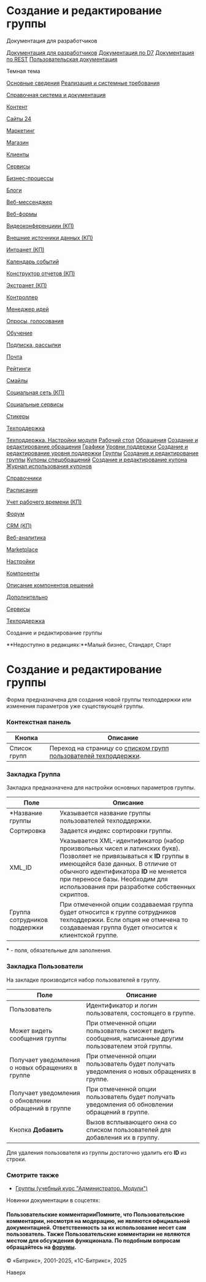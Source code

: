 # Создание и редактирование группы

Документация для разработчиков

[Документация для разработчиков](https://dev.1c-bitrix.ru/api_help/)
[Документация по D7](https://dev.1c-bitrix.ru/api_d7/)
[Документация по REST](https://dev.1c-bitrix.ru/rest_help/)
[Пользовательская документация](https://dev.1c-bitrix.ru/user_help/)

Темная тема

[Основные сведения](/user_help/index.php)
[Реализация и системные требования](/user_help/reqintro.php)

[Справочная система и документация](/user_help/help/index.php)

[Контент](/user_help/content/index.php)

[Сайты 24](/user_help/sites24/index.php)

[Маркетинг](/user_help/marketing/index.php)

[Магазин](/user_help/store/index.php)

[Клиенты](/user_help/clients/index.php)

[Сервисы](/user_help/service/index.php)

[Бизнес-процессы](/user_help/service/bizproc/index.php)

[Блоги](/user_help/service/blogs/index.php)

[Веб-мессенджер](/user_help/service/im/index.php)

[Веб-формы](/user_help/service/form/index.php)

[Видеоконференциии (КП)](/user_help/service/video/index.php)

[Внешние источники данных (КП)](/user_help/service/xdi/index.php)

[Интранет (КП)](/user_help/service/intranet/index.php)

[Календарь событий](/user_help/service/event_calendar/index.php)

[Конструктор отчетов (КП)](/user_help/service/report/index.php)

[Экстранет (КП)](/user_help/service/extranet/index.php)

[Контроллер](/user_help/service/controller/index.php)

[Менеджер идей](/user_help/service/idea/index.php)

[Опросы, голосования](/user_help/service/vote/index.php)

[Обучение](/user_help/service/learning/index.php)

[Подписка, рассылки](/user_help/service/subscribe/index.php)

[Почта](/user_help/service/mail/index.php)

[Рейтинги](/user_help/service/rating/index.php)

[Смайлы](/user_help/service/smile/index.php)

[Социальная сеть (КП)](/user_help/service/socialnetwork/index.php)

[Социальные сервисы](/user_help/service/socialservices/index.php)

[Стикеры](/user_help/service/stickers/index.php)

[Техподдержка](/user_help/service/support/index.php)

[Техподдержка. Настройки модуля](/user_help/service/support/settings.php)
[Рабочий стол](/user_help/service/support/ticket_desktop.php)
[Обращения](/user_help/service/support/ticket_list.php)
[Создание и редактирование обращения](/user_help/service/support/ticket_edit.php)
[Графики](/user_help/service/support/ticket_report_graph.php)
[Уровни поддержки](/user_help/service/support/ticket_sla_list.php)
[Создание и редактирование уровня поддержки](/user_help/service/support/ticket_sla_edit.php)
[Группы](/user_help/service/support/ticket_group_list.php)
[Создание и редактирование группы](/user_help/service/support/ticket_group_edit.php)
[Купоны спецобращений](/user_help/service/support/ticket_coupon_list.php)
[Создание и редактирование купона](/user_help/service/support/ticket_coupon_edit.php)
[Журнал использования купонов](/user_help/service/support/ticket_coupon_log.php)

[Справочники](/user_help/service/support/ticket_dict/index.php)

[Расписания](/user_help/service/support/ticket_timetable/index.php)

[Учет рабочего времени (КП)](/user_help/service/timeman/index.php)

[Форум](/user_help/service/forum/index.php)

[CRM (КП)](/user_help/service/crm/index.php)

[Веб-аналитика](/user_help/statistic/index.php)

[Marketplace](/user_help/marketplace/index.php)

[Настройки](/user_help/settings/index.php)

[Компоненты](/user_help/components/index.php)

[Описание компонентов решений](/user_help/description_decisions/index.php)

[Дополнительно](/user_help/additional/index.php)

[Сервисы](/user_help/service/index.php)

[Техподдержка](/user_help/service/support/index.php)

Создание и редактирование группы

**Недоступно в редакциях:**Малый бизнес, Стандарт, Старт

# Создание и редактирование группы

Форма предназначена для создания новой группы техподдержки или изменения параметров уже существующей группы.

  

### Контекстная панель

| Кнопка | Описание |
| --- | --- |
| Список групп | Переход на страницу со [списком групп пользователей техподдержки](/user_help/service/support/ticket_group_list.php). |

### Закладка Группа

Закладка предназначена для настройки основных параметров группы.

| Поле | Описание |
| --- | --- |
| \*Название группы | Указывается название группы пользователей техподдержки. |
| Сортировка | Задается индекс сортировки группы. |
| XML\_ID | Указывается XML-идентификатор (набор произвольных чисел и латинских букв). Позволяет не привязываться к **ID** группы в имеющейся базе данных. В отличие от обычного идентификатора **ID** не меняется при переносе базы. Необходим для использования при разработке собственных скриптов. |
| Группа сотрудников поддержки | При отмеченной опции создаваемая группа будет относится к группе сотрудников техподдержки. Если опция не отмечена то создаваемая группа будет относится к клиентской группе. |

\* - поля, обязательные для заполнения.

### Закладка Пользователи

На закладке производится набор пользователей в группу.

| Поле | Описание |
| --- | --- |
| Пользователь | Идентификатор и логин пользователя, состоящего в группе. |
| Может видеть сообщения группы | При отмеченной опции пользователь сможет видеть сообщения, написанные другим пользователем этой группы. |
| Получает уведомления о новых обращениях в группе | При отмеченной опции пользователь будет получать уведомления о новых обращениях в группе. |
| Получает уведомления о обновлении обращений в группе | При отмеченной опции пользователь будет получать уведомления об обновлении обращений в группе. |
| Кнопка **Добавить** | Вызов всплывающего окна со списком пользователей для добавления их в группу. |

  
Для удаления пользователя из группы достаточно удалить его **ID** из строки.

### Смотрите также

* [Группы (учебный курс "Администратор. Модули")](https://dev.1c-bitrix.ru/learning/course/index.php?COURSE_ID=41&LESSON_ID=2628)

Новинки документации в соцсетях:

#### Пользовательские комментарииПомните, что Пользовательские комментарии, несмотря на модерацию, не являются официальной документацией. Ответственность за их использование несет сам пользователь. Также Пользовательские комментарии не являются местом для обсуждения функционала. По подобным вопросам обращайтесь на [форумы](http://dev.1c-bitrix.ru/community/forums/group1/).

© «Битрикс», 2001-2025, «1С-Битрикс», 2025

Наверх